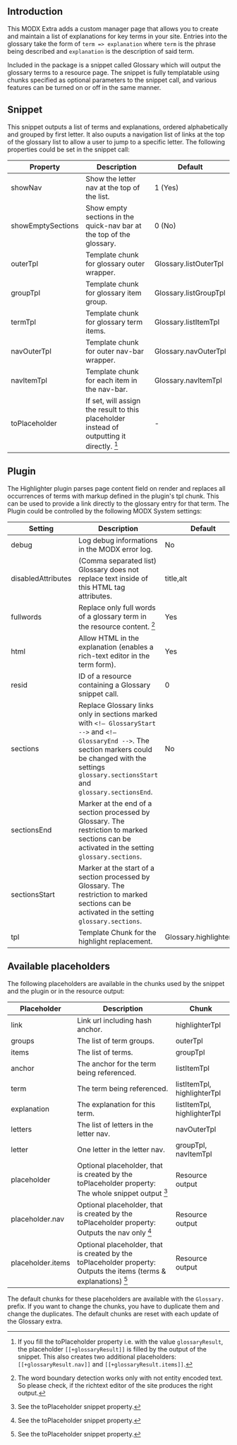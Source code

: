 ## Introduction

This MODX Extra adds a custom manager page that allows you to create and
maintain a list of explanations for key terms in your site. Entries into the
glossary take the form of `term => explanation` where `term` is the phrase being
described and `explanation` is the description of said term.

Included in the package is a snippet called Glossary which will output the 
glossary terms to a resource page. The snippet is fully templatable using 
chunks specified as optional parameters to the snippet call, and various 
features can be turned on or off in the same manner.

## Snippet

This snippet outputs a list of terms and explanations, ordered alphabetically 
and grouped by first letter. It also ouputs a navigation list of links at the 
top of the glossary list to allow a user to jump to a specific letter.
The following properties could be set in the snippet call:

Property | Description | Default
---------|-------------|--------
showNav | Show the letter nav at the top of the list. | 1 (Yes)
showEmptySections | Show empty sections in the quick-nav bar at the top of the glossary. | 0 (No)
outerTpl | Template chunk for glossary outer wrapper. | Glossary.listOuterTpl
groupTpl | Template chunk for glossary item group. | Glossary.listGroupTpl
termTpl | Template chunk for glossary term items. | Glossary.listItemTpl
navOuterTpl | Template chunk for outer nav-bar wrapper. | Glossary.navOuterTpl
navItemTpl | Template chunk for each item in the nav-bar. | Glossary.navItemTpl
toPlaceholder | If set, will assign the result to this placeholder instead of outputting it directly. [^1] | -

[^1]: If you fill the toPlaceholder property i.e. with the value
`glossaryResult`, the placeholder `[[+glossaryResult]]` is filled by the output
of the snippet. This also creates two additional placeholders:
`[[+glossaryResult.nav]]` and `[[+glossaryResult.items]]`.

## Plugin

The Highlighter plugin parses page content field on render and replaces all
occurrences of terms with markup defined in the plugin's tpl chunk. This can be
used to provide a link directly to the glossary entry for that term. The Plugin 
could be controlled by the following MODX System settings:

Setting | Description | Default
------------|---------|--------
debug | Log debug informations in the MODX error log. | No
disabledAttributes | (Comma separated list) Glossary does not replace text inside of this HTML tag attributes. | title,alt
fullwords | Replace only full words of a glossary term in the resource content. [^2] | Yes
html | Allow HTML in the explanation (enables a rich-text editor in the term form). | Yes
resid | ID of a resource containing a Glossary snippet call. | 0
sections | Replace Glossary links only in sections marked with `<!— GlossaryStart -->` and `<!— GlossaryEnd -->`. The section markers could be changed with the settings `glossary.sectionsStart` and `glossary.sectionsEnd`. | No
sectionsEnd | Marker at the end of a section processed by Glossary. The restriction to marked sections can be activated in the setting `glossary.sections`.
sectionsStart | Marker at the start of a section processed by Glossary. The restriction to marked sections can be activated in the setting `glossary.sections`.
tpl | Template Chunk for the highlight replacement. | Glossary.highlighterTpl

[^2]: The word boundary detection works only with not entity encoded text. So please check, if the richtext editor of the site produces the right output.

## Available placeholders

The following placeholders are available in the chunks used by the snippet and
the plugin or in the resource output:

Placeholder | Description | Chunk
------------|-------------|------
link | Link url including hash anchor. | highlighterTpl
groups | The list of term groups. | outerTpl
items | The list of terms. | groupTpl
anchor | The anchor for the term being referenced. | listItemTpl
term | The term being referenced. | listItemTpl, highlighterTpl
explanation | The explanation for this term. | listItemTpl, highlighterTpl
letters | The list of letters in the letter nav. | navOuterTpl
letter | One letter in the letter nav. | groupTpl, navItemTpl
placeholder | Optional placeholder, that is created by the toPlaceholder property: The whole snippet output [^3] | Resource output
placeholder.nav | Optional placeholder, that is created by the toPlaceholder property: Outputs the nav only [^3] | Resource output
placeholder.items | Optional placeholder, that is created by the toPlaceholder property: Outputs the items (terms & explanations) [^3] | Resource output

[^3]: See the toPlaceholder snippet property.

The default chunks for these placeholders are available with the `Glossary.`
prefix. If you want to change the chunks, you have to duplicate them and
change the duplicates. The default chunks are reset with each update of the 
Glossary extra.
